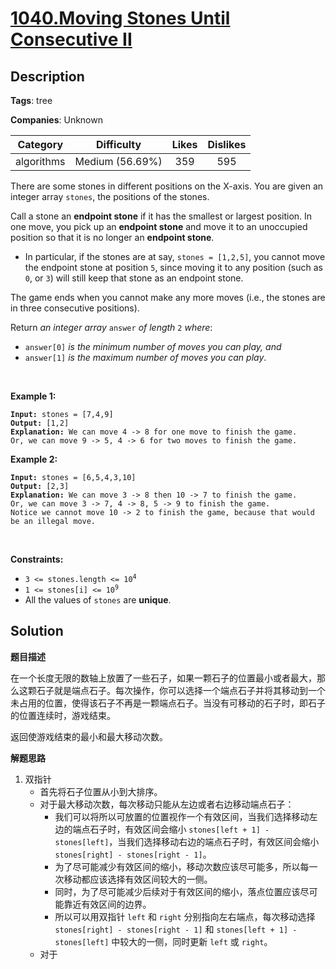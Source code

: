 # [1040.Moving Stones Until Consecutive II](https://leetcode.com/problems/moving-stones-until-consecutive-ii/description/)

## Description

**Tags**: tree

**Companies**: Unknown

|  Category  |   Difficulty    | Likes | Dislikes |
| :--------: | :-------------: | :---: | :------: |
| algorithms | Medium (56.69%) |  359  |   595    |

<p>There are some stones in different positions on the X-axis. You are given an integer array <code>stones</code>, the positions of the stones.</p>
<p>Call a stone an <strong>endpoint stone</strong> if it has the smallest or largest position. In one move, you pick up an <strong>endpoint stone</strong> and move it to an unoccupied position so that it is no longer an <strong>endpoint stone</strong>.</p>
<ul>
  <li>In particular, if the stones are at say, <code>stones = [1,2,5]</code>, you cannot move the endpoint stone at position <code>5</code>, since moving it to any position (such as <code>0</code>, or <code>3</code>) will still keep that stone as an endpoint stone.</li>
</ul>
<p>The game ends when you cannot make any more moves (i.e., the stones are in three consecutive positions).</p>
<p>Return <em>an integer array </em><code>answer</code><em> of length </em><code>2</code><em> where</em>:</p>
<ul>
  <li><code>answer[0]</code> <em>is the minimum number of moves you can play, and</em></li>
  <li><code>answer[1]</code> <em>is the maximum number of moves you can play</em>.</li>
</ul>
<p>&nbsp;</p>
<p><strong class="example">Example 1:</strong></p>
<pre><code><strong>Input:</strong> stones = [7,4,9]
<strong>Output:</strong> [1,2]
<strong>Explanation:</strong> We can move 4 -&gt; 8 for one move to finish the game.
Or, we can move 9 -&gt; 5, 4 -&gt; 6 for two moves to finish the game.</code></pre>
<p><strong class="example">Example 2:</strong></p>
<pre><code><strong>Input:</strong> stones = [6,5,4,3,10]
<strong>Output:</strong> [2,3]
<strong>Explanation:</strong> We can move 3 -&gt; 8 then 10 -&gt; 7 to finish the game.
Or, we can move 3 -&gt; 7, 4 -&gt; 8, 5 -&gt; 9 to finish the game.
Notice we cannot move 10 -&gt; 2 to finish the game, because that would be an illegal move.</code></pre>
<p>&nbsp;</p>
<p><strong>Constraints:</strong></p>
<ul>
  <li><code>3 &lt;= stones.length &lt;= 10<sup>4</sup></code></li>
  <li><code>1 &lt;= stones[i] &lt;= 10<sup>9</sup></code></li>
  <li>All the values of <code>stones</code> are <strong>unique</strong>.</li>
</ul>

## Solution

**题目描述**

在一个长度无限的数轴上放置了一些石子，如果一颗石子的位置最小或者最大，那么这颗石子就是端点石子。每次操作，你可以选择一个端点石子并将其移动到一个未占用的位置，使得该石子不再是一颗端点石子。当没有可移动的石子时，即石子的位置连续时，游戏结束。

返回使游戏结束的最小和最大移动次数。

**解题思路**

1. 双指针
   - 首先将石子位置从小到大排序。
   - 对于最大移动次数，每次移动只能从左边或者右边移动端点石子：
     - 我们可以将所以可放置的位置视作一个有效区间，当我们选择移动左边的端点石子时，有效区间会缩小 `stones[left + 1] - stones[left]`，当我们选择移动右边的端点石子时，有效区间会缩小 `stones[right] - stones[right - 1]`。
     - 为了尽可能减少有效区间的缩小，移动次数应该尽可能多，所以每一次移动都应该选择有效区间较大的一侧。
     - 同时，为了尽可能减少后续对于有效区间的缩小，落点位置应该尽可能靠近有效区间的边界。
     - 所以可以用双指针 `left` 和 `right` 分别指向左右端点，每次移动选择 `stones[right] - stones[right - 1]` 和 `stones[left + 1] - stones[left]` 中较大的一侧，同时更新 `left` 或 `right`。
   - 对于
